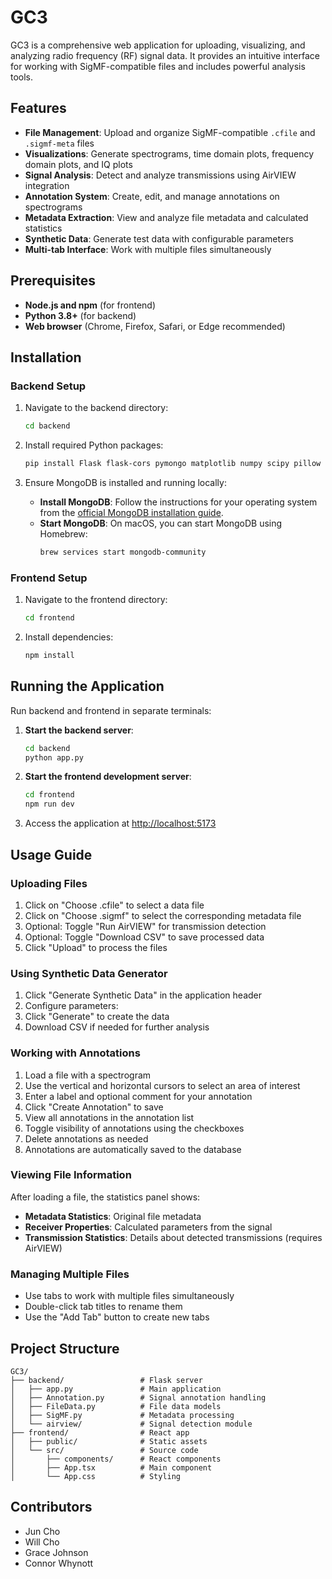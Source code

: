 # GC3

GC3 is a comprehensive web application for uploading, visualizing, and analyzing radio frequency (RF) signal data. It provides an intuitive interface for working with SigMF-compatible files and includes powerful analysis tools.

## Features

- **File Management**: Upload and organize SigMF-compatible `.cfile` and `.sigmf-meta` files
- **Visualizations**: Generate spectrograms, time domain plots, frequency domain plots, and IQ plots
- **Signal Analysis**: Detect and analyze transmissions using AirVIEW integration
- **Annotation System**: Create, edit, and manage annotations on spectrograms
- **Metadata Extraction**: View and analyze file metadata and calculated statistics
- **Synthetic Data**: Generate test data with configurable parameters
- **Multi-tab Interface**: Work with multiple files simultaneously

## Prerequisites

- **Node.js and npm** (for frontend)
- **Python 3.8+** (for backend)
- **Web browser** (Chrome, Firefox, Safari, or Edge recommended)

## Installation

### Backend Setup

1. Navigate to the backend directory:
   ```bash
   cd backend
   ```

2. Install required Python packages:
   ```bash
   pip install Flask flask-cors pymongo matplotlib numpy scipy pillow python-dotenv
   ```

3. Ensure MongoDB is installed and running locally:
   - **Install MongoDB**:
     Follow the instructions for your operating system from the [official MongoDB installation guide](https://www.mongodb.com/docs/manual/installation/).
   - **Start MongoDB**:
     On macOS, you can start MongoDB using Homebrew:
     ```bash
     brew services start mongodb-community
     ```
   
### Frontend Setup

1. Navigate to the frontend directory:
   ```bash
   cd frontend
   ```

2. Install dependencies:
   ```bash
   npm install
   ```

## Running the Application

Run backend and frontend in separate terminals:

1. **Start the backend server**:
   ```bash
   cd backend
   python app.py
   ```

2. **Start the frontend development server**:
   ```bash
   cd frontend
   npm run dev
   ```

3. Access the application at [http://localhost:5173](http://localhost:5173)

## Usage Guide

### Uploading Files

1. Click on "Choose .cfile" to select a data file
2. Click on "Choose .sigmf" to select the corresponding metadata file
3. Optional: Toggle "Run AirVIEW" for transmission detection
4. Optional: Toggle "Download CSV" to save processed data
5. Click "Upload" to process the files

### Using Synthetic Data Generator

1. Click "Generate Synthetic Data" in the application header
2. Configure parameters:
3. Click "Generate" to create the data
4. Download CSV if needed for further analysis

### Working with Annotations

1. Load a file with a spectrogram
2. Use the vertical and horizontal cursors to select an area of interest
3. Enter a label and optional comment for your annotation
4. Click "Create Annotation" to save
5. View all annotations in the annotation list
6. Toggle visibility of annotations using the checkboxes
7. Delete annotations as needed
8. Annotations are automatically saved to the database

### Viewing File Information

After loading a file, the statistics panel shows:
- **Metadata Statistics**: Original file metadata
- **Receiver Properties**: Calculated parameters from the signal
- **Transmission Statistics**: Details about detected transmissions (requires AirVIEW)

### Managing Multiple Files

- Use tabs to work with multiple files simultaneously
- Double-click tab titles to rename them
- Use the "Add Tab" button to create new tabs

## Project Structure

```
GC3/
├── backend/                 # Flask server
│   ├── app.py               # Main application
│   ├── Annotation.py        # Signal annotation handling
│   ├── FileData.py          # File data models
│   ├── SigMF.py             # Metadata processing
│   └── airview/             # Signal detection module
├── frontend/                # React app
│   ├── public/              # Static assets
│   └── src/                 # Source code
│       ├── components/      # React components
│       ├── App.tsx          # Main component
│       └── App.css          # Styling
```

## Contributors

- Jun Cho
- Will Cho 
- Grace Johnson
- Connor Whynott
